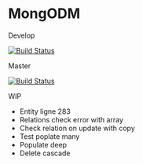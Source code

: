 # MongODM

Develop

[![Build Status](https://travis-ci.com/damienmarchandfr/mongodm.svg?branch=develop)](https://travis-ci.com/damienmarchandfr/mongodm)

Master

[![Build Status](https://travis-ci.com/damienmarchandfr/mongodm.svg?branch=master)](https://travis-ci.com/damienmarchandfr/mongodm)

WIP

- Entity ligne 283
- Relations check error with array
- Check relation on update with copy
- Test poplate many
- Populate deep
- Delete cascade
